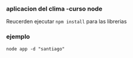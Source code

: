 ### aplicacion del clima -curso node

Reucerden ejecutar ```npm install``` para las librerias

### ejemplo

```
node app -d "santiago"